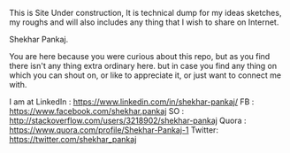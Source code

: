 This is Site Under construction,
It is technical dump for my ideas sketches, my roughs and will also includes any thing that I wish to share on Internet.

Shekhar Pankaj.

You are here because you were curious about this repo, but as you find there isn't any thing extra ordinary here.
but in case you find any thing on which you can shout on, or like to appreciate it, or just want to connect me with.

I am at 
LinkedIn : https://www.linkedin.com/in/shekhar-pankaj/
FB : https://www.facebook.com/shekhar.pankaj
SO : http://stackoverflow.com/users/3218902/shekhar-pankaj
Quora : https://www.quora.com/profile/Shekhar-Pankaj-1
Twitter: https://twitter.com/shekhar_pankaj

